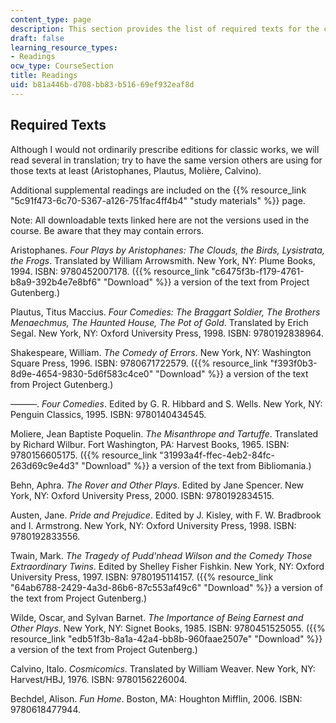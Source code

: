 ```yaml
---
content_type: page
description: This section provides the list of required texts for the course.
draft: false
learning_resource_types:
- Readings
ocw_type: CourseSection
title: Readings
uid: b81a446b-d708-bb83-b516-69ef932eaf8d
---
```

## Required Texts

Although I would not ordinarily prescribe editions for classic works, we will read several in translation; try to have the same version others are using for those texts at least (Aristophanes, Plautus, Molière, Calvino).

Additional supplemental readings are included on the {{% resource_link "5c91f473-6c70-5367-a126-751fac4ff4b4" "study materials" %}} page.

Note: All downloadable texts linked here are not the versions used in the course. Be aware that they may contain errors.

Aristophanes. *Four Plays by Aristophanes: The Clouds, the Birds, Lysistrata, the Frogs*. Translated by William Arrowsmith. New York, NY: Plume Books, 1994. ISBN: 9780452007178. ({{% resource_link "c6475f3b-f179-4761-b8a9-392b4e7e8bf6" "Download" %}} a version of the text from Project Gutenberg.)

Plautus, Titus Maccius. *Four Comedies: The Braggart Soldier, The Brothers Menaechmus, The Haunted House, The Pot of Gold*. Translated by Erich Segal. New York, NY: Oxford University Press, 1998. ISBN: 9780192838964.

Shakespeare, William. *The Comedy of Errors*. New York, NY: Washington Square Press, 1996. ISBN: 9780671722579. ({{% resource_link "f393f0b3-8d9e-4654-9830-5d6f583c4ce0" "Download" %}} a version of the text from Project Gutenberg.)

———. *Four Comedies*. Edited by G. R. Hibbard and S. Wells. New York, NY: Penguin Classics, 1995. ISBN: 9780140434545.

Moliere, Jean Baptiste Poquelin. *The Misanthrope and Tartuffe*. Translated by Richard Wilbur. Fort Washington, PA: Harvest Books, 1965. ISBN: 9780156605175. ({{% resource_link "31993a4f-ffec-4eb2-84fc-263d69c9e4d3" "Download" %}} a version of the text from Bibliomania.)

Behn, Aphra. *The Rover and Other Plays*. Edited by Jane Spencer. New York, NY: Oxford University Press, 2000. ISBN: 9780192834515.

Austen, Jane. *Pride and Prejudice*. Edited by J. Kisley, with F. W. Bradbrook and I. Armstrong. New York, NY: Oxford University Press, 1998. ISBN: 9780192833556.

Twain, Mark. *The Tragedy of Pudd'nhead Wilson and the Comedy Those Extraordinary Twins*. Edited by Shelley Fisher Fishkin. New York, NY: Oxford University Press, 1997. ISBN: 9780195114157. ({{% resource_link "64ab6788-2429-4a3d-86b6-87c553af49c6" "Download" %}} a version of the text from Project Gutenberg.)

Wilde, Oscar, and Sylvan Barnet. *The Importance of Being Earnest and Other Plays*. New York, NY: Signet Books, 1985. ISBN: 9780451525055. ({{% resource_link "edb51f3b-8a1a-42a4-bb8b-960faae2507e" "Download" %}} a version of the text from Project Gutenberg.)

Calvino, Italo. *Cosmicomics*. Translated by William Weaver. New York, NY: Harvest/HBJ, 1976. ISBN: 9780156226004.

Bechdel, Alison. *Fun Home*. Boston, MA: Houghton Mifflin, 2006. ISBN: 9780618477944.